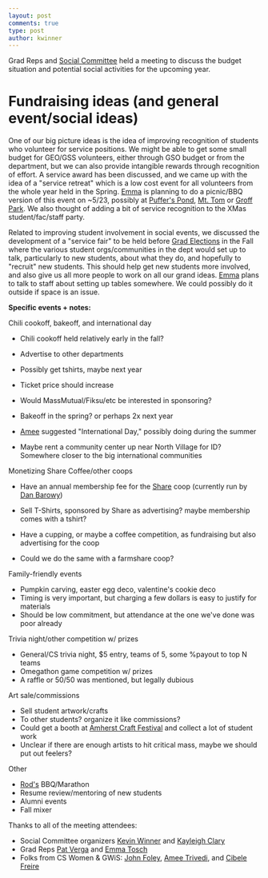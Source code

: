 ```yaml
---
layout: post
comments: true
type: post
author: kwinner
---
```


Grad Reps and [Social Committee](http://umasscssocial.weebly.com/) held a meeting to discuss the budget situation and potential social activities for the upcoming year. 

# Fundraising ideas (and general event/social ideas)

One of our big picture ideas is the idea of improving recognition of students who volunteer for service positions. We might be able to get some small budget for GEO/GSS volunteers, either through GSO budget or from the department, but we can also provide intangible rewards through recognition of effort. A service award has been discussed, and we came up with the idea of a "service retreat" which is a low cost event for all volunteers from the whole year held in the Spring. [Emma](http://cs.umass.edu/~etosch) is planning to do a picnic/BBQ version of this event on ~5/23, possibly at [Puffer's Pond](http://www.amherstma.gov/1316/Puffers-Pond), [Mt. Tom](http://www.mass.gov/eea/agencies/dcr/massparks/region-west/mount-tom-state-reservation.html) or [Groff Park](https://www.amherstma.gov/1756/Groff-Park). We also thought of adding a bit of service recognition to the XMas student/fac/staff party.

<!--break-->

Related to improving student involvement in social events, we discussed the development of a "service fair" to be held before [Grad Elections]() in the Fall where the various student orgs/communities in the dept would set up to talk, particularly to new students, about what they do, and hopefully to "recruit" new students. This should help get new students more involved, and also give us all more people to work on all our grand ideas. [Emma](http://cs.umass.edu/~etosch) plans to talk to staff about setting up tables somewhere. We could possibly do it outside if space is an issue.

**Specific events + notes:**

Chili cookoff, bakeoff, and international day

* Chili cookoff held relatively early in the fall?
* Advertise to other departments
* Possibly get tshirts, maybe next year
* Ticket price should increase
* Would MassMutual/Fiksu/etc be interested in sponsoring?

* Bakeoff in the spring? or perhaps 2x next year

* [Amee](http://cs.umass.edu/~amee) suggested "International Day," possibly doing during the summer
* Maybe rent a community center up near North Village for ID? Somewhere closer to the big international communities

Monetizing Share Coffee/other coops

* Have an annual membership fee for the [Share](https://www.sharecoffeeroasters.com/) coop (currently run by [Dan Barowy](http://cs.umass.edu/~dbarowy))
* Sell T-Shirts, sponsored by Share as advertising? maybe membership comes with a tshirt?
* Have a cupping, or maybe a coffee competition, as fundraising but also advertising for the coop

* Could we do the same with a farmshare coop?

Family-friendly events

* Pumpkin carving, easter egg deco, valentine's cookie deco
* Timing is very important, but charging a few dollars is easy to justify for materials
* Should be low commitment, but attendance at the one we've done was poor already

Trivia night/other competition w/ prizes

* General/CS trivia night, $5 entry, teams of 5, some %payout to top N teams
* Omegathon game competition w/ prizes
* A raffle or 50/50 was mentioned, but legally dubious

Art sale/commissions

* Sell student artwork/crafts
* To other students? organize it like commissions?
* Could get a booth at [Amherst Craft Festival](http://www.umass.edu/ofr/appleHarvest.php) and collect a lot of student work
* Unclear if there are enough artists to hit critical mass, maybe we should put out feelers?

Other

* [Rod's](http://www-robotics.cs.umass.edu/~grupen/home.html) BBQ/Marathon
* Resume review/mentoring of new students
* Alumni events
* Fall mixer

Thanks to all of the meeting attendees:

* Social Committee organizers [Kevin Winner](http://people.cs.umass.edu/~kwinner/) and [Kayleigh Clary](http://people.cs.umass.edu/~kclary/)
* Grad Reps [Pat Verga](http://people.cs.umass.edu/~pat/) and [Emma Tosch](http://cs.umass.edu/~etosch)
* Folks from CS Women & GWiS: [John Foley](http://cs.umass.edu/~jfoley), [Amee Trivedi](https://people.cs.umass.edu/~amee/), and [Cibele Freire](https://people.cs.umass.edu/~cibelemf/)
